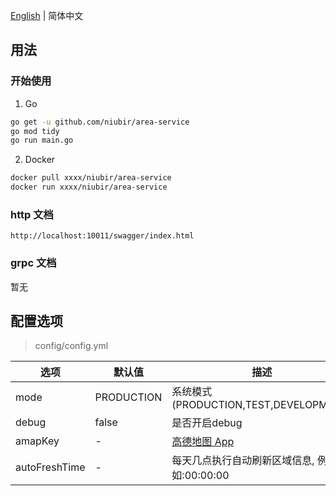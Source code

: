 [English](https://github.com/niubir/area-service/blob/main/helper/README-en.md) | 简体中文

## 用法

### 开始使用

1. Go

```sh
go get -u github.com/niubir/area-service
go mod tidy
go run main.go
```

2. Docker

```sh
docker pull xxxx/niubir/area-service
docker run xxxx/niubir/area-service
```

### http 文档

```
http://localhost:10011/swagger/index.html
```

### grpc 文档

暂无

## 配置选项

> config/config.yml

| 选项 | 默认值 | 描述 |
| - | - | - |
| mode | PRODUCTION | 系统模式(PRODUCTION,TEST,DEVELOPMENT) |
| debug | false | 是否开启debug |
| amapKey | - | [高德地图 App](https://console.amap.com/dev/key/app) |
| autoFreshTime | - | 每天几点执行自动刷新区域信息, 例如:00:00:00 |
